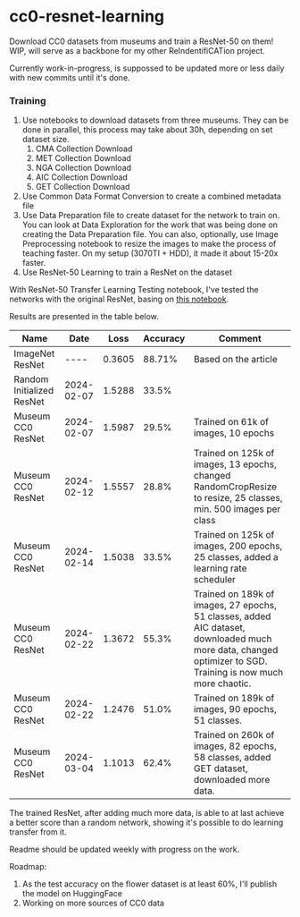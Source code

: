 # cc0-resnet-learning
Download CC0 datasets from museums and train a ResNet-50 on them! WIP, will serve as a backbone for my other ReIndentifiCATion project.

Currently work-in-progress, is suppossed to be updated more or less daily with new commits until it's done.

### Training

1. Use notebooks to download datasets from three museums. They can be done in parallel, this process may take about 30h, depending on set dataset size.
   1. CMA Collection Download
   2. MET Collection Download
   3. NGA Collection Download
   4. AIC Collection Download
   5. GET Collection Download
2. Use Common Data Format Conversion to create a combined metadata file
3. Use Data Preparation file to create dataset for the network to train on.
   You can look at Data Exploration for the work that was being done on creating the Data Preparation file.
   You can also, optionally, use Image Preprocessing notebook to resize the images to make the process of teaching faster. On my setup (3070TI + HDD), it made it about 15-20x faster.
4. Use ResNet-50 Learning to train a ResNet on the dataset

With ResNet-50 Transfer Learning Testing notebook, I've tested the networks with the original ResNet, basing on [this notebook](https://github.com/ovh/ai-training-examples/blob/main/notebooks/computer-vision/image-classification/tensorflow/resnet50/notebook-resnet-transfer-learning-image-classification.ipynb). 

Results are presented in the table below.

|Name|Date|Loss|Accuracy|Comment|
|---|---|---|---|---|
|ImageNet ResNet|----|0.3605|88.71%|Based on the article|
|Random Initialized ResNet|2024-02-07|1.5288|33.5%||
|Museum CC0 ResNet|2024-02-07|1.5987|29.5%|Trained on 61k of images, 10 epochs|
|Museum CC0 ResNet|2024-02-12|1.5557|28.8%|Trained on 125k of images, 13 epochs, changed RandomCropResize to resize, 25 classes, min. 500 images per class|
|Museum CC0 ResNet|2024-02-14|1.5038|33.5%|Trained on 125k of images, 200 epochs, 25 classes, added a learning rate scheduler|
|Museum CC0 ResNet|2024-02-22|1.3672|55.3%|Trained on 189k of images, 27 epochs, 51 classes, added AIC dataset, downloaded much more data, changed optimizer to SGD. Training is now much more chaotic.|
|Museum CC0 ResNet|2024-02-22|1.2476|51.0%|Trained on 189k of images, 90 epochs, 51 classes.|
|Museum CC0 ResNet|2024-03-04|1.1013|62.4%|Trained on 260k of images, 82 epochs, 58 classes, added GET dataset, downloaded more data.|

The trained ResNet, after adding much more data, is able to at last achieve a better score than a random network, showing it's possible to do learning transfer from it. 

Readme should be updated weekly with progress on the work.

Roadmap:
1. As the test accuracy on the flower dataset is at least 60%, I'll publish the model on HuggingFace
2. Working on more sources of CC0 data 

